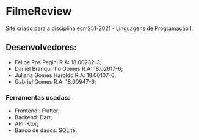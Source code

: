 # FilmeReview
Site criado para a disciplina  ecm251-2021 - Linguagens de Programação I.

## Desenvolvedores:
- Felipe Ros Pegini R.A: 18.00232-3;
- Daniel Branquinho Gomes R.A: 18.02617-6;
- Juliana Gomes Haroldo R.A: 18.00107-6;
- Gabriel Gomes R.A: 18.00947-6;

### Ferramentas usadas:
- Frontend : Flutter;
- Backend: Dart;
- API: Ktor;
- Banco de dados: SQLite;
